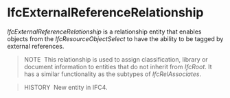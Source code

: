 IfcExternalReferenceRelationship
================================

_IfcExternalReferenceRelationship_ is a relationship entity that enables objects from the _IfcResourceObjectSelect_ to have the ability to be tagged by external references.

> NOTE&nbsp; This relationship is used to assign classification, library or document information to entities that do not inherit from _IfcRoot_. It has a similar functionality as the subtypes of _IfcRelAssociates_.

> HISTORY&nbsp; New entity in IFC4.
